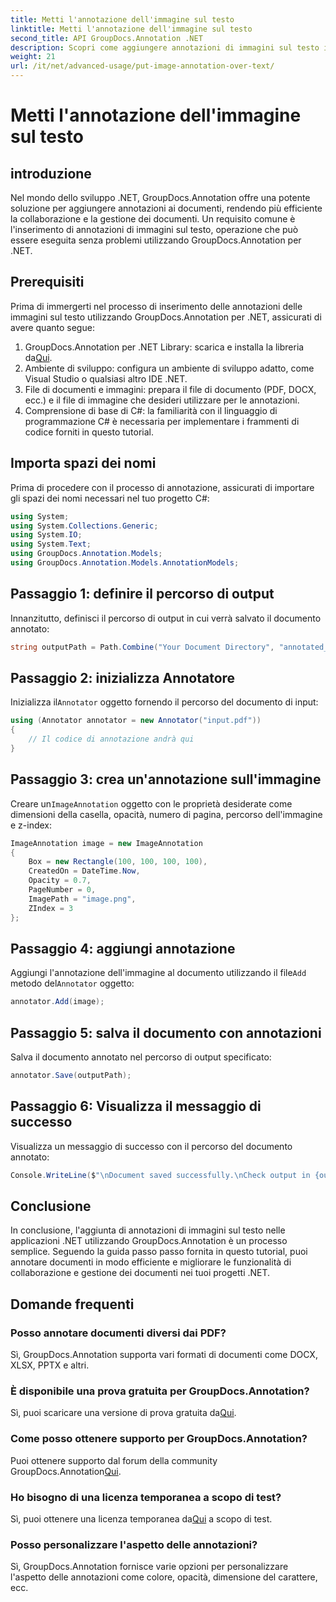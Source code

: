 ```yaml
---
title: Metti l'annotazione dell'immagine sul testo
linktitle: Metti l'annotazione dell'immagine sul testo
second_title: API GroupDocs.Annotation .NET
description: Scopri come aggiungere annotazioni di immagini sul testo in .NET utilizzando GroupDocs.Annotation per una gestione e una collaborazione efficienti dei documenti.
weight: 21
url: /it/net/advanced-usage/put-image-annotation-over-text/
---
```


# Metti l'annotazione dell'immagine sul testo

## introduzione
Nel mondo dello sviluppo .NET, GroupDocs.Annotation offre una potente soluzione per aggiungere annotazioni ai documenti, rendendo più efficiente la collaborazione e la gestione dei documenti. Un requisito comune è l'inserimento di annotazioni di immagini sul testo, operazione che può essere eseguita senza problemi utilizzando GroupDocs.Annotation per .NET.
## Prerequisiti
Prima di immergerti nel processo di inserimento delle annotazioni delle immagini sul testo utilizzando GroupDocs.Annotation per .NET, assicurati di avere quanto segue:
1.  GroupDocs.Annotation per .NET Library: scarica e installa la libreria da[Qui](https://releases.groupdocs.com/annotation/net/).
2. Ambiente di sviluppo: configura un ambiente di sviluppo adatto, come Visual Studio o qualsiasi altro IDE .NET.
3. File di documenti e immagini: prepara il file di documento (PDF, DOCX, ecc.) e il file di immagine che desideri utilizzare per le annotazioni.
4. Comprensione di base di C#: la familiarità con il linguaggio di programmazione C# è necessaria per implementare i frammenti di codice forniti in questo tutorial.

## Importa spazi dei nomi
Prima di procedere con il processo di annotazione, assicurati di importare gli spazi dei nomi necessari nel tuo progetto C#:
```csharp
using System;
using System.Collections.Generic;
using System.IO;
using System.Text;
using GroupDocs.Annotation.Models;
using GroupDocs.Annotation.Models.AnnotationModels;
```
## Passaggio 1: definire il percorso di output
Innanzitutto, definisci il percorso di output in cui verrà salvato il documento annotato:
```csharp
string outputPath = Path.Combine("Your Document Directory", "annotated_document.pdf");
```
## Passaggio 2: inizializza Annotatore
 Inizializza il`Annotator` oggetto fornendo il percorso del documento di input:
```csharp
using (Annotator annotator = new Annotator("input.pdf"))
{
    // Il codice di annotazione andrà qui
}
```
## Passaggio 3: crea un'annotazione sull'immagine
 Creare un`ImageAnnotation` oggetto con le proprietà desiderate come dimensioni della casella, opacità, numero di pagina, percorso dell'immagine e z-index:
```csharp
ImageAnnotation image = new ImageAnnotation
{
    Box = new Rectangle(100, 100, 100, 100),
    CreatedOn = DateTime.Now,
    Opacity = 0.7,
    PageNumber = 0,
    ImagePath = "image.png",
    ZIndex = 3
};
```
## Passaggio 4: aggiungi annotazione
 Aggiungi l'annotazione dell'immagine al documento utilizzando il file`Add` metodo del`Annotator` oggetto:
```csharp
annotator.Add(image);
```
## Passaggio 5: salva il documento con annotazioni
Salva il documento annotato nel percorso di output specificato:
```csharp
annotator.Save(outputPath);
```
## Passaggio 6: Visualizza il messaggio di successo
Visualizza un messaggio di successo con il percorso del documento annotato:
```csharp
Console.WriteLine($"\nDocument saved successfully.\nCheck output in {outputPath}.");
```

## Conclusione
In conclusione, l'aggiunta di annotazioni di immagini sul testo nelle applicazioni .NET utilizzando GroupDocs.Annotation è un processo semplice. Seguendo la guida passo passo fornita in questo tutorial, puoi annotare documenti in modo efficiente e migliorare le funzionalità di collaborazione e gestione dei documenti nei tuoi progetti .NET.
## Domande frequenti
### Posso annotare documenti diversi dai PDF?
Sì, GroupDocs.Annotation supporta vari formati di documenti come DOCX, XLSX, PPTX e altri.
### È disponibile una prova gratuita per GroupDocs.Annotation?
 Sì, puoi scaricare una versione di prova gratuita da[Qui](https://releases.groupdocs.com/).
### Come posso ottenere supporto per GroupDocs.Annotation?
 Puoi ottenere supporto dal forum della community GroupDocs.Annotation[Qui](https://forum.groupdocs.com/c/annotation/10).
### Ho bisogno di una licenza temporanea a scopo di test?
 Sì, puoi ottenere una licenza temporanea da[Qui](https://purchase.groupdocs.com/temporary-license/) a scopo di test.
### Posso personalizzare l'aspetto delle annotazioni?
Sì, GroupDocs.Annotation fornisce varie opzioni per personalizzare l'aspetto delle annotazioni come colore, opacità, dimensione del carattere, ecc.